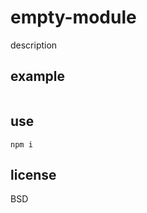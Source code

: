 # empty-module

description

<!-- see [details.md](details.md). -->

## example

```javascript
```

## use

```
npm i
```

## license

BSD
